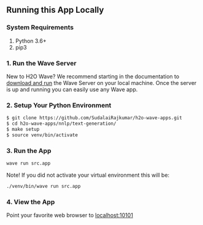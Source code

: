 ## Running this App Locally

### System Requirements 
1. Python 3.6+
2. pip3

### 1. Run the Wave Server
New to H2O Wave? We recommend starting in the documentation to [download and run](https://h2oai.github.io/wave/docs/installation) the Wave Server on your local machine. Once the server is up and running you can easily use any Wave app. 

### 2. Setup Your Python Environment

```bash
$ git clone https://github.com/SudalaiRajkumar/h2o-wave-apps.git
$ cd h2o-wave-apps/nnlp/text-generation/
$ make setup
$ source venv/bin/activate
```

### 3. Run the App

```bash
wave run src.app
```

Note! If you did not activate your virtual environment this will be:
```bash
./venv/bin/wave run src.app
```

### 4. View the App
Point your favorite web browser to [localhost:10101](http://localhost:10101)
